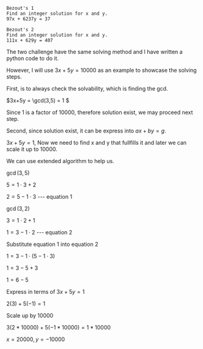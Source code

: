 ```
Bezout's 1
Find an integer solution for x and y.
97x + 6237y = 37
```
```
Bezout's 2
Find an integer solution for x and y.
111x + 629y = 407
```

The two challenge have the same solving method and I have written a python code to do it.

However, I will use $3x+5y=10000$ as an example to showcase the solving steps.

First, is to always check the solvability, which is finding the gcd.

$3x+5y = \gcd(3,5) = 1 $

Since 1 is a factor of 10000, therefore solution exist, we may proceed next step.

Second, since solution exist, it can be express into $ax+by=g$.

$3x+5y=1$, Now we need to find x and y that fullfills it and later we can scale it up to 10000.

We can use extended algorithm to help us.

$\gcd(3,5)$

$5=1⋅3+2$

$2=5-1⋅3$ --- equation 1

$\gcd(3,2)$

$3=1⋅2+1$

$1=3-1⋅2$ --- equation 2

Substitute equation 1 into equation 2

$1=3-1⋅(5-1⋅3)$

$1=3-5+3$

$1=6-5$

Express in terms of $3x+5y=1$

$2(3)+5(-1)=1$

Scale up by 10000

$3(2* 10000)+5(-1* 10000)=1*10000$

$x=20000, y=-10000$
